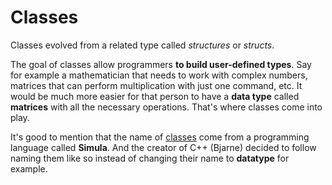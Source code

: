 # Classes

Classes evolved from a related type called *structures* or *structs*.



The goal of classes allow programmers **to build user-defined types**. Say for example a mathematician that needs to work with complex numbers, matrices that can perform multiplication with just one command, etc. It would be much more easier for that person to have a **data type** called **matrices** with all the necessary operations. That's where classes come into play.



It's good to mention that the name of <u>classes</u> come from a programming language called **Simula**. And the creator of C++ (Bjarne) decided to follow naming them like so instead of changing their name to **datatype** for example.

